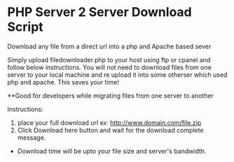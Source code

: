 # PHP Server 2 Server Download Script
Download any file from a direct url into a php and Apache based sever

Simply upload filedownloader.php to your host using ftp or cpanel and follow below instructions. You will not need to download files from one server to your local machine and re upload it into some otherser which used php and apache. This saves your time!

**Good for developers while migrating files from one server to another

Instructions:

1. place your full download url ex: http://www.domain.com/file.zip
2. Click Download here button and wait for the download complete message. 
* Download time will be upto your file size and server's bandwidth.

